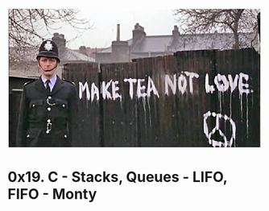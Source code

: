 <p align="center">
  <img src="https://github.com/kamalinux/monty/blob/master/monty.png" alt="Monty logo">
</p>

# 0x19. C - Stacks, Queues - LIFO, FIFO - Monty

